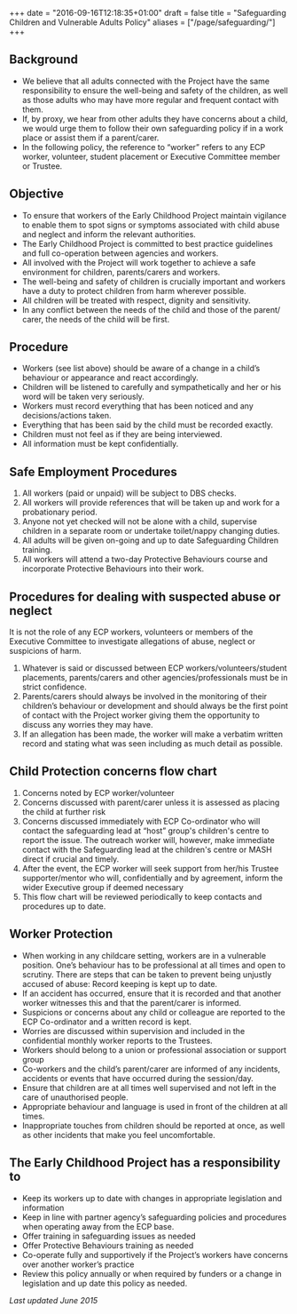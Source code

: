 +++
date = "2016-09-16T12:18:35+01:00"
draft = false
title = "Safeguarding Children and Vulnerable Adults Policy"
aliases = ["/page/safeguarding/"]
+++

## Background
* We believe that all adults connected with the Project have the same responsibility to ensure the well-being and safety of the children, as well as those adults who may have more regular and frequent contact with them.
* If, by proxy, we hear from other adults they have concerns about a child, we would urge them to follow their own safeguarding policy if in a work place or assist them if a parent/carer.
* In the following policy, the reference to “worker” refers to any ECP worker, volunteer, student placement or Executive Committee member or Trustee.

## Objective
* To ensure that workers of the Early Childhood Project maintain vigilance to enable them to spot signs or symptoms associated with child abuse and neglect and inform the relevant authorities.
* The Early Childhood Project is committed to best practice guidelines and full co-operation between agencies and workers.
* All involved with the Project will work together to achieve a safe environment for children, parents/carers and workers.
* The well-being and safety of children is crucially important and workers have a duty to protect children from harm wherever possible.
* All children will be treated with respect, dignity and sensitivity.
* In any conflict between the needs of the child and those of the parent/ carer, the needs of the child will be first.

## Procedure
* Workers (see list above) should be aware of a change in a child’s behaviour or appearance and react accordingly.
* Children will be listened to carefully and sympathetically and her or his word will be taken very seriously.
* Workers must record everything that has been noticed and any decisions/actions taken.
* Everything that has been said by the child must be recorded exactly.
* Children must not feel as if they are being interviewed.
* All information must be kept confidentially.

## Safe Employment Procedures
1. All workers (paid or unpaid) will be subject to DBS checks.
2. All workers will provide references that will be taken up and work for a probationary period.
3. Anyone not yet checked will not be alone with a child, supervise children in a separate room or undertake toilet/nappy changing duties.
4. All adults will be given on-going and up to date Safeguarding Children training.
5. All workers will attend a two-day Protective Behaviours course and incorporate Protective Behaviours into their work.

## Procedures for dealing with suspected abuse or neglect
It is not the role of any ECP workers, volunteers or members of the Executive Committee to investigate allegations of abuse, neglect or suspicions of harm.

1. Whatever is said or discussed between ECP workers/volunteers/student placements, parents/carers and other agencies/professionals must be in strict confidence.
2. Parents/carers should always be involved in the monitoring of their children’s behaviour or development and should always be the first point of contact with the Project worker giving them the opportunity to discuss any worries they may have.
3. If an allegation has been made, the worker will make a verbatim written record and stating what was seen including as much detail as possible.

## Child Protection concerns flow chart
1. Concerns noted by ECP worker/volunteer
2. Concerns discussed with parent/carer unless it is assessed as placing the child at further risk
3. Concerns discussed immediately with ECP Co-ordinator who will contact the safeguarding lead at “host” group's children's centre to report the issue. The outreach worker will, however, make immediate contact with the Safeguarding lead at the children's centre or MASH direct if crucial and timely.
4. After the event, the ECP worker will seek support from her/his Trustee supporter/mentor who will, confidentially and by agreement, inform the wider Executive group if deemed necessary
5. This flow chart will be reviewed periodically to keep contacts and procedures up to date.

## Worker Protection
* When working in any childcare setting, workers are in a vulnerable position. One’s behaviour has to be professional at all times and open to scrutiny. There are steps that can be taken to prevent being unjustly accused of abuse:
Record keeping is kept up to date.
* If an accident has occurred, ensure that it is recorded and that another worker witnesses this and that the parent/carer is informed.
* Suspicions or concerns about any child or colleague are reported to the ECP Co-ordinator and a written record is kept.
* Worries are discussed within supervision and included in the confidential monthly worker reports to the Trustees.
* Workers should belong to a union or professional association or support group
* Co-workers and the child’s parent/carer are informed of any incidents, accidents or events that have occurred during the session/day.
* Ensure that children are at all times well supervised and not left in the care of unauthorised people.
* Appropriate behaviour and language is used in front of the children at all times.
* Inappropriate touches from children should be reported at once, as well as other incidents that make you feel uncomfortable.

## The Early Childhood Project has a responsibility to
* Keep its workers up to date with changes in appropriate legislation and information
* Keep in line with partner agency’s safeguarding policies and procedures when operating away from the ECP base.
* Offer training in safeguarding issues as needed
* Offer Protective Behaviours training as needed
* Co-operate fully and supportively if the Project’s workers have concerns over another worker’s practice
* Review this policy annually or when required by funders or a change in legislation and up date this policy as needed.

*Last updated June 2015*
